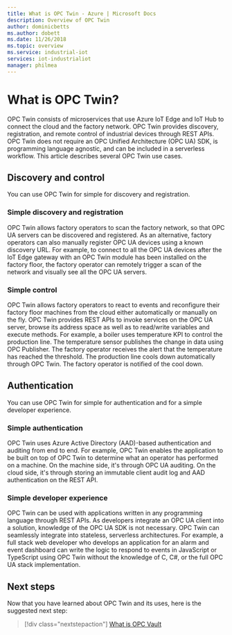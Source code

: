 ```yaml
---
title: What is OPC Twin - Azure | Microsoft Docs
description: Overview of OPC Twin
author: dominicbetts
ms.author: dobett
ms.date: 11/26/2018
ms.topic: overview
ms.service: industrial-iot
services: iot-industrialiot
manager: philmea
---
```


# What is OPC Twin?

OPC Twin consists of microservices that use Azure IoT Edge and IoT Hub to connect the cloud and the factory network. OPC Twin provides discovery, registration, and remote control of industrial devices through REST APIs. OPC Twin does not require an OPC Unified Architecture (OPC UA) SDK, is programming language agnostic, and can be included in a serverless workflow. This article describes several OPC Twin use cases.

## Discovery and control
You can use OPC Twin for simple for discovery and registration.

### Simple discovery and registration
OPC Twin allows factory operators to scan the factory network, so that OPC UA servers can be discovered and registered. As an alternative, factory operators can also manually register OPC UA devices using a known discovery URL. ​For example, to connect to all the OPC UA devices after the IoT Edge gateway with an OPC Twin module has  been installed on the factory floor, the factory operator can remotely trigger a scan of the network and visually see all the OPC UA servers. ​
​
### Simple control
OPC Twin allows factory operators to react to events and reconfigure their factory floor machines from the cloud either automatically or manually on the fly. OPC Twin provides REST APIs to invoke services on the OPC UA server, browse its address space as well as to read/write variables and execute methods.​ For example, a boiler uses temperature KPI to control the production line. The temperature sensor publishes the change in data using OPC Publisher. The factory operator receives the alert that the temperature has reached the threshold. The production line cools down automatically through OPC Twin. The factory operator is notified of the cool down.​
​
## Authentication
You can use OPC Twin for simple for authentication and for a simple developer experience.

### Simple authentication 
OPC Twin uses Azure Active Directory (AAD)-based authentication and auditing from end to end. ​For example, OPC Twin enables the application to be built on top of OPC Twin to determine what an operator has performed on a machine. On the machine side, it's through OPC UA auditing. On the cloud side, it's through storing an immutable client audit log and AAD authentication on the REST API.​
​
### Simple developer experience 
OPC Twin can be used with applications written in any programming language through REST APIs. As developers integrate an OPC UA client into a solution, knowledge of the OPC UA SDK is not necessary. OPC Twin can seamlessly integrate into stateless, serverless architectures. ​For example, a full stack web developer who develops an application for an alarm and event dashboard can write the logic to respond to events in JavaScript or TypeScript using OPC Twin without the knowledge of C, C#, or the full OPC UA stack implementation. ​

## Next steps

Now that you have learned about OPC Twin and its uses, here is the suggested next step:

> [!div class="nextstepaction"]
> [What is OPC Vault](overview-opc-twin-architecture.md)